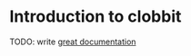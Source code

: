 # Introduction to clobbit

TODO: write [great documentation](http://jacobian.org/writing/what-to-write/)
